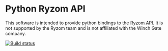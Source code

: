 # Python Ryzom API

This software is intended to provide python bindings to the [Ryzom API](http://dev.ryzom.com/projects/ryzom-api/wiki). It is not supported by the Ryzom team and is not affiliated with the Winch Gate company.


[![Build status](https://api.travis-ci.org/TychoBrahe/py-ryzom-api.png)](https://travis-ci.org/TychoBrahe/py-ryzom-api)
